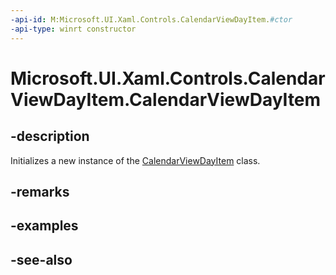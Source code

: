 ```yaml
---
-api-id: M:Microsoft.UI.Xaml.Controls.CalendarViewDayItem.#ctor
-api-type: winrt constructor
---
```


<!-- Method syntax
public CalendarViewDayItem()
-->

# Microsoft.UI.Xaml.Controls.CalendarViewDayItem.CalendarViewDayItem

## -description
Initializes a new instance of the [CalendarViewDayItem](calendarviewdayitem.md) class.

## -remarks

## -examples

## -see-also
